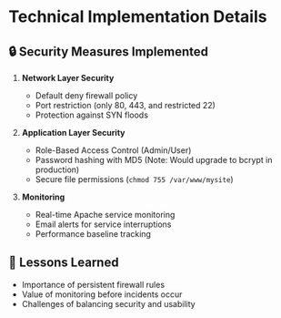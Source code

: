 # Technical Implementation Details

## 🔒 Security Measures Implemented

1. **Network Layer Security**
   - Default deny firewall policy
   - Port restriction (only 80, 443, and restricted 22)
   - Protection against SYN floods

2. **Application Layer Security**
   - Role-Based Access Control (Admin/User)
   - Password hashing with MD5 (Note: Would upgrade to bcrypt in production)
   - Secure file permissions (`chmod 755 /var/www/mysite`)

3. **Monitoring**
   - Real-time Apache service monitoring
   - Email alerts for service interruptions
   - Performance baseline tracking

## 🧠 Lessons Learned
- Importance of persistent firewall rules
- Value of monitoring before incidents occur
- Challenges of balancing security and usability
